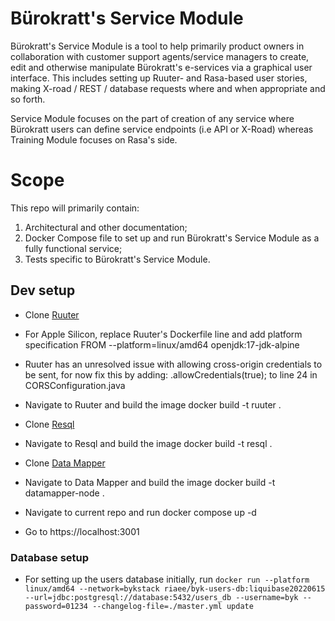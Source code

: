 # Bürokratt's Service Module

Bürokratt's Service Module is a tool to help primarily product owners in collaboration with customer support agents/service managers to create, edit and otherwise manipulate Bürokratt's e-services via a graphical user interface. This includes setting up Ruuter- and Rasa-based user stories, making X-road / REST / database requests where and when appropriate and so forth.

Service Module focuses on the part of creation of any service where Bürokratt users can define service endpoints (i.e API or X-Road) whereas Training Module focuses on Rasa's side.

# Scope

This repo will primarily contain:

1. Architectural and other documentation;
2. Docker Compose file to set up and run Bürokratt's Service Module as a fully functional service;
3. Tests specific to Bürokratt's Service Module.

## Dev setup

- Clone [Ruuter](https://github.com/buerokratt/Ruuter)

- For Apple Silicon, replace Ruuter's Dockerfile line and add platform specification FROM --platform=linux/amd64 openjdk:17-jdk-alpine

- Ruuter has an unresolved issue with allowing cross-origin credentials to be sent, for now fix this by adding: .allowCredentials(true); to line 24 in CORSConfiguration.java

- Navigate to Ruuter and build the image docker build -t ruuter .

- Clone [Resql](https://github.com/buerokratt/Resql)

- Navigate to Resql and build the image docker build -t resql .

- Clone [Data Mapper](https://github.com/buerokratt/DataMapper)

- Navigate to Data Mapper and build the image docker build -t datamapper-node .

- Navigate to current repo and run docker compose up -d

- Go to https://localhost:3001

### Database setup

- For setting up the users database initially, run
  `docker run --platform linux/amd64 --network=bykstack riaee/byk-users-db:liquibase20220615 --url=jdbc:postgresql://database:5432/users_db --username=byk --password=01234 --changelog-file=./master.yml update`
